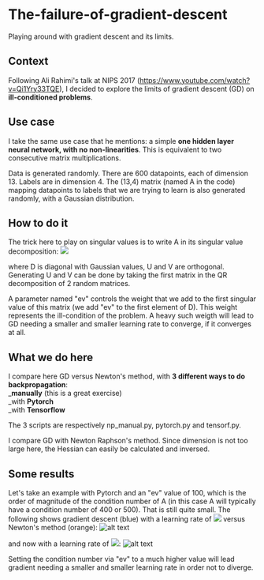 # The-failure-of-gradient-descent
Playing around with gradient descent and its limits.

## Context
Following Ali Rahimi's talk at NIPS 2017 (https://www.youtube.com/watch?v=Qi1Yry33TQE), I decided to explore the limits of gradient descent (GD) on **ill-conditioned problems**.

## Use case
I take the same use case that he mentions: a simple **one hidden layer neural network, with no non-linearities**. This is equivalent to two consecutive matrix multiplications.

Data is generated randomly. There are 600 datapoints, each of dimension 13. Labels are in dimension 4. The (13,4) matrix (named A in the code) mapping datapoints to labels that we are trying to learn is also generated randomly, with a Gaussian distribution. 

## How to do it
The trick here to play on singular values is to write A in its singular value decomposition: 
<img src="https://latex.codecogs.com/svg.latex?\Large&space;A=U.D.V^{T}">

where D is diagonal with Gaussian values, U and V are orthogonal. Generating U and V can be done by taking the first matrix in the QR decomposition of 2 random matrices. 

A parameter named "ev" controls the weight that we add to the first singular value of this matrix (we add "ev" to the first element of D). This weight represents the ill-condition of the problem. A heavy such weigth will lead to GD needing a smaller and smaller learning rate to converge, if it converges at all. 

## What we do here
I compare here GD versus Newton's method, with **3 different ways to do backpropagation**:\
_**manually** (this is a great exercise)\
_with **Pytorch**\
_with **Tensorflow**

The 3 scripts are respectively np_manual.py, pytorch.py and tensorf.py. 

I compare GD with Newton Raphson's method. Since dimension is not too large here, the Hessian can easily be calculated and inversed. 

## Some results
Let's take an example with Pytorch and an "ev" value of 100, which is the order of magnitude of the condition number of A (in this case A will typically have a condition number of 400 or 500). That is still quite small. 
The following shows gradient descent (blue) with a learning rate of <img src="https://latex.codecogs.com/svg.latex?\Large&space;10^{-6}}"> versus Newton's method (orange):
![alt text](https://github.com/Ravoxsg/The-failure-of-gradient-descent/edit/master/pytorch1e-6.png)

and now with a learning rate of <img src="https://latex.codecogs.com/svg.latex?\Large&space;10^{-7}">:
![alt text](https://github.com/Ravoxsg/The-failure-of-gradient-descent/edit/master/pytorch1e-7.png)

Setting the condition number via "ev" to a much higher value will lead gradient needing a smaller and smaller learning rate in order not to diverge. 
